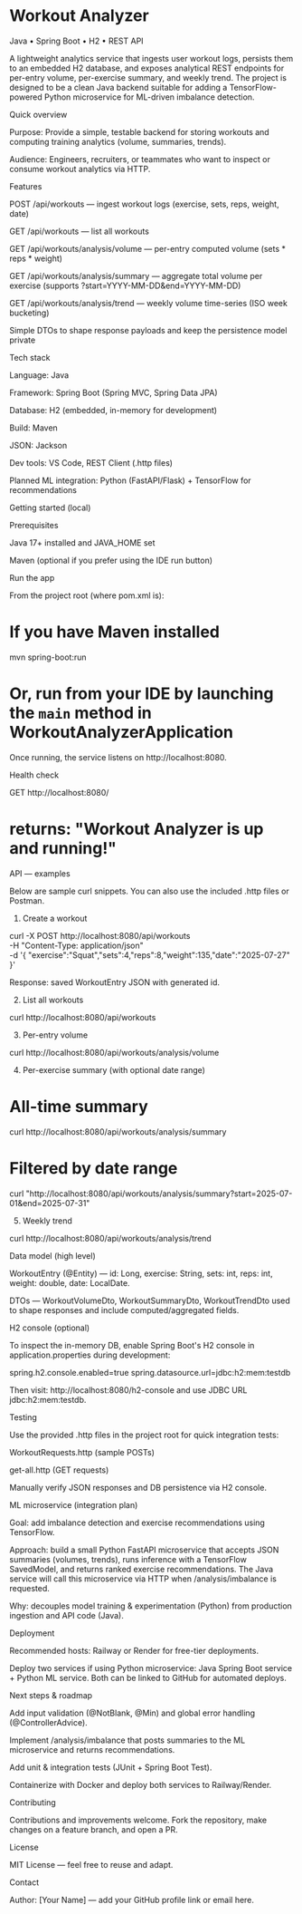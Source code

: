 # Workout Analyzer

Java • Spring Boot • H2 • REST API

A lightweight analytics service that ingests user workout logs, persists them to an embedded H2 database, and exposes analytical REST endpoints for per-entry volume, per-exercise summary, and weekly trend. The project is designed to be a clean Java backend suitable for adding a TensorFlow-powered Python microservice for ML-driven imbalance detection.

Quick overview

Purpose: Provide a simple, testable backend for storing workouts and computing training analytics (volume, summaries, trends).

Audience: Engineers, recruiters, or teammates who want to inspect or consume workout analytics via HTTP.

Features

POST /api/workouts — ingest workout logs (exercise, sets, reps, weight, date)

GET  /api/workouts — list all workouts

GET  /api/workouts/analysis/volume — per-entry computed volume (sets * reps * weight)

GET  /api/workouts/analysis/summary — aggregate total volume per exercise (supports ?start=YYYY-MM-DD&end=YYYY-MM-DD)

GET  /api/workouts/analysis/trend — weekly volume time-series (ISO week bucketing)

Simple DTOs to shape response payloads and keep the persistence model private

Tech stack

Language: Java

Framework: Spring Boot (Spring MVC, Spring Data JPA)

Database: H2 (embedded, in-memory for development)

Build: Maven

JSON: Jackson

Dev tools: VS Code, REST Client (.http files)

Planned ML integration: Python (FastAPI/Flask) + TensorFlow for recommendations

Getting started (local)

Prerequisites

Java 17+ installed and JAVA_HOME set

Maven (optional if you prefer using the IDE run button)

Run the app

From the project root (where pom.xml is):

# If you have Maven installed
mvn spring-boot:run

# Or, run from your IDE by launching the `main` method in WorkoutAnalyzerApplication

Once running, the service listens on http://localhost:8080.

Health check

GET http://localhost:8080/
# returns: "Workout Analyzer is up and running!"

API — examples

Below are sample curl snippets. You can also use the included .http files or Postman.

1) Create a workout

curl -X POST http://localhost:8080/api/workouts \
  -H "Content-Type: application/json" \
  -d '{ "exercise":"Squat","sets":4,"reps":8,"weight":135,"date":"2025-07-27" }'

Response: saved WorkoutEntry JSON with generated id.

2) List all workouts

curl http://localhost:8080/api/workouts

3) Per-entry volume

curl http://localhost:8080/api/workouts/analysis/volume

4) Per-exercise summary (with optional date range)

# All-time summary
curl http://localhost:8080/api/workouts/analysis/summary

# Filtered by date range
curl "http://localhost:8080/api/workouts/analysis/summary?start=2025-07-01&end=2025-07-31"

5) Weekly trend

curl http://localhost:8080/api/workouts/analysis/trend

Data model (high level)

WorkoutEntry (@Entity) — id: Long, exercise: String, sets: int, reps: int, weight: double, date: LocalDate.

DTOs — WorkoutVolumeDto, WorkoutSummaryDto, WorkoutTrendDto used to shape responses and include computed/aggregated fields.

H2 console (optional)

To inspect the in-memory DB, enable Spring Boot's H2 console in application.properties during development:

spring.h2.console.enabled=true
spring.datasource.url=jdbc:h2:mem:testdb

Then visit: http://localhost:8080/h2-console and use JDBC URL jdbc:h2:mem:testdb.

Testing

Use the provided .http files in the project root for quick integration tests:

WorkoutRequests.http (sample POSTs)

get-all.http (GET requests)

Manually verify JSON responses and DB persistence via H2 console.

ML microservice (integration plan)

Goal: add imbalance detection and exercise recommendations using TensorFlow.

Approach: build a small Python FastAPI microservice that accepts JSON summaries (volumes, trends), runs inference with a TensorFlow SavedModel, and returns ranked exercise recommendations. The Java service will call this microservice via HTTP when /analysis/imbalance is requested.

Why: decouples model training & experimentation (Python) from production ingestion and API code (Java).

Deployment

Recommended hosts: Railway or Render for free-tier deployments.

Deploy two services if using Python microservice: Java Spring Boot service + Python ML service. Both can be linked to GitHub for automated deploys.

Next steps & roadmap

Add input validation (@NotBlank, @Min) and global error handling (@ControllerAdvice).

Implement /analysis/imbalance that posts summaries to the ML microservice and returns recommendations.

Add unit & integration tests (JUnit + Spring Boot Test).

Containerize with Docker and deploy both services to Railway/Render.

Contributing

Contributions and improvements welcome. Fork the repository, make changes on a feature branch, and open a PR.

License

MIT License — feel free to reuse and adapt.

Contact

Author: [Your Name] — add your GitHub profile link or email here.
